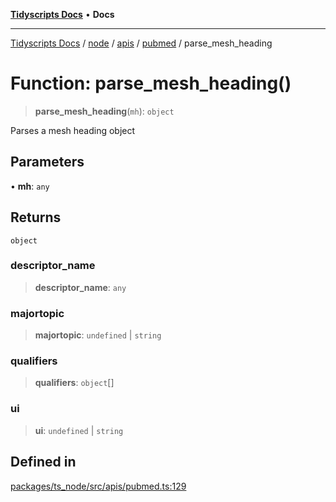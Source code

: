 [**Tidyscripts Docs**](../../../../../../../README.md) • **Docs**

***

[Tidyscripts Docs](../../../../../../../globals.md) / [node](../../../../../README.md) / [apis](../../../README.md) / [pubmed](../README.md) / parse\_mesh\_heading

# Function: parse\_mesh\_heading()

> **parse\_mesh\_heading**(`mh`): `object`

Parses a mesh heading object

## Parameters

• **mh**: `any`

## Returns

`object`

### descriptor\_name

> **descriptor\_name**: `any`

### majortopic

> **majortopic**: `undefined` \| `string`

### qualifiers

> **qualifiers**: `object`[]

### ui

> **ui**: `undefined` \| `string`

## Defined in

[packages/ts\_node/src/apis/pubmed.ts:129](https://github.com/sheunaluko/tidyscripts/blob/master/packages/ts_node/src/apis/pubmed.ts#L129)
